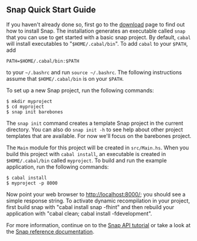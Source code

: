 ## Snap Quick Start Guide

If you haven't already done so, first go to the [download](/download) page to
find out how to install Snap.  The installation generates an executable called
`snap` that you can use to get started with a basic snap project. By default,
`cabal` will install executables to "`$HOME/.cabal/bin`".  To add `cabal` to your `$PATH`, add 

~~~~~~ {.shell}
PATH=$HOME/.cabal/bin:$PATH
~~~~~~

to your `~/.bashrc` and run `source ~/.bashrc`. The following
instructions assume that `$HOME/.cabal/bin` is on your `$PATH`. 

To set up a new Snap project, run the following commands:

~~~~~~ {.shell}
$ mkdir myproject
$ cd myproject
$ snap init barebones
~~~~~~

The `snap init` command creates a template Snap project in the current
directory.  You can also do `snap init -h` to see help about other project
templates that are available.  For now we'll focus on the barebones project.

The `Main` module for this project will be created in `src/Main.hs`.  When you
build this project with `cabal install`, an executable is created in
`$HOME/.cabal/bin` called `myproject`.  To build and run the example
application, run the following commands:

~~~~~~ {.shell}
$ cabal install
$ myproject -p 8000
~~~~~~

Now point your web browser to [http://localhost:8000/](http://localhost:8000/);
you should see a simple response string.  To activate dynamic recompilation in
your project, first build snap with "cabal install snap -fhint" and then
rebuild your application with "cabal clean; cabal install -fdevelopment".

For more information, continue on to the [Snap API
tutorial](tutorials/snap-api) or take a look at the [Snap
reference documentation](/docs).


